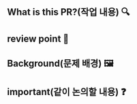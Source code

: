 ## What is this PR?(작업 내용) :mag:

## review point :memo:

## Background(문제 배경) 🖼️ 

## important(같이 논의할 내용) ❓ 